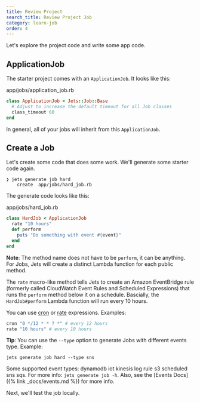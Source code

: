 ```yaml
---
title: Review Project
search_title: Review Project Job
category: learn-job
order: 4
---
```


Let's explore the project code and write some app code.

## ApplicationJob

The starter project comes with an `ApplicationJob`. It looks like this:

app/jobs/application_job.rb

```ruby
class ApplicationJob < Jets::Job::Base
  # Adjust to increase the default timeout for all Job classes
  class_timeout 60
end
```

In general, all of your jobs will inherit from this `ApplicationJob`.

## Create a Job

Let's create some code that does some work. We'll generate some starter code again.

    ❯ jets generate job hard
        create  app/jobs/hard_job.rb

The generate code looks like this:

app/jobs/hard_job.rb

```ruby
class HardJob < ApplicationJob
  rate "10 hours"
  def perform
    puts "Do something with event #{event}"
  end
end
```

**Note**: The method name does not have to be `perform`, it can be anything. For Jobs, Jets will create a distinct Lambda function for each public method.

The `rate` macro-like method tells Jets to create an Amazon EventBridge rule (formerly called CloudWatch Event Rules and Scheduled Expressions) that runs the `perform` method below it on a schedule.  Bascially, the `HardJob#perform` Lambda function will run every 10 hours.

You can use [cron](https://docs.aws.amazon.com/eventbridge/latest/userguide/eb-cron-expressions.html) or [rate](https://docs.aws.amazon.com/eventbridge/latest/userguide/eb-rate-expressions.html) expressions.  Examples:

```ruby
cron "0 */12 * * ? *" # every 12 hours
rate "10 hours" # every 10 hours
```

**Tip**: You can use the `--type` option to generate Jobs with different events type. Example:

    jets generate job hard --type sns

Some supported event types: dynamodb iot kinesis log rule s3 scheduled sns sqs. For more info: `jets generate job -h`. Also, see the [Events Docs]({% link _docs/events.md %}) for more info.

Next, we'll test the job locally.